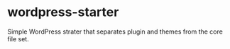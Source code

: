 # wordpress-starter
Simple WordPress strater that separates plugin and themes from the core file set.

